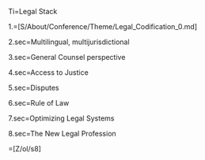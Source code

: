 Ti=Legal Stack

1.=[S/About/Conference/Theme/Legal_Codification_0.md]

2.sec=Multilingual, multijurisdictional

3.sec=General Counsel perspective

4.sec=Access to Justice

5.sec=Disputes

6.sec=Rule of Law

7.sec=Optimizing Legal Systems

8.sec=The New Legal Profession

=[Z/ol/s8]
